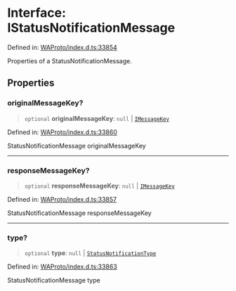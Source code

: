 # Interface: IStatusNotificationMessage

Defined in: [WAProto/index.d.ts:33854](https://github.com/Fokusdotid/bail/blob/a1b2bb6d3d63874a4f497e70ebd6347b2869da8e/WAProto/index.d.ts#L33854)

Properties of a StatusNotificationMessage.

## Properties

### originalMessageKey?

> `optional` **originalMessageKey**: `null` \| [`IMessageKey`](../../../interfaces/IMessageKey.md)

Defined in: [WAProto/index.d.ts:33860](https://github.com/Fokusdotid/bail/blob/a1b2bb6d3d63874a4f497e70ebd6347b2869da8e/WAProto/index.d.ts#L33860)

StatusNotificationMessage originalMessageKey

***

### responseMessageKey?

> `optional` **responseMessageKey**: `null` \| [`IMessageKey`](../../../interfaces/IMessageKey.md)

Defined in: [WAProto/index.d.ts:33857](https://github.com/Fokusdotid/bail/blob/a1b2bb6d3d63874a4f497e70ebd6347b2869da8e/WAProto/index.d.ts#L33857)

StatusNotificationMessage responseMessageKey

***

### type?

> `optional` **type**: `null` \| [`StatusNotificationType`](../namespaces/StatusNotificationMessage/enumerations/StatusNotificationType.md)

Defined in: [WAProto/index.d.ts:33863](https://github.com/Fokusdotid/bail/blob/a1b2bb6d3d63874a4f497e70ebd6347b2869da8e/WAProto/index.d.ts#L33863)

StatusNotificationMessage type
